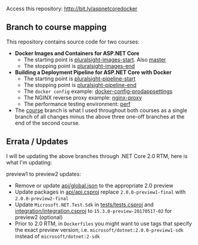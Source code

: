 Access this repository: http://bit.ly/aspnetcoredocker

## Branch to course mapping

This repository contains source code for two courses:
- **Docker Images and Containers for ASP.NET Core**
    - The starting point is [pluralsight-images-start](https://github.com/g0t4/aspnetcore-generator-api/tree/pluralsight-images-start). Also [master](https://github.com/g0t4/aspnetcore-generator-api/)
    - The stopping point is [pluralsight-images-end](https://github.com/g0t4/aspnetcore-generator-api/tree/pluralsight-images-end)
- **Building a Deployment Pipeline for ASP.NET Core with Docker**
    - The starting point is [pluralsight-pipeline-start](https://github.com/g0t4/aspnetcore-generator-api/tree/pluralsight-pipeline-start)
    - The stopping point is [pluralsight-pipeline-end](https://github.com/g0t4/aspnetcore-generator-api/tree/pluralsight-pipeline-end)
    - The `docker config` example: [docker-config-prodappsettings](https://github.com/g0t4/aspnetcore-generator-api/tree/docker-config-prodappsettings)
    - The NGINX reverse proxy example: [nginx-proxy](https://github.com/g0t4/aspnetcore-generator-api/tree/nginx-proxy)
    - The performance testing environment: [perf](https://github.com/g0t4/aspnetcore-generator-api/tree/perf)
- The [course](https://github.com/g0t4/aspnetcore-generator-api/tree/course) branch is what I used throughout both courses as a single branch of all changes minus the above three one-off branches at the end of the second course.

## Errata / Updates 

I will be updating the above branches through .NET Core 2.0 RTM, here is what I'm updating:

preview1 to preview2 updates:
- Remove or update [api/global.json](api/global.json) to the appropriate 2.0 preview 
- Update packages in [api/api.csproj](api/api.csproj) replace `2.0.0-preview1-final` with `2.0.0-preview2-final`
- Update `Microsoft.NET.Test.Sdk` in [tests/tests.csproj](tests/tests.csproj) and  [integration/integration.csproj](integration/integration.csproj) to `15.3.0-preview-20170517-02` for preview2 (optional)
- Prior to 2.0 RTM, in `Dockerfiles` you might want to use tags that specify the exact preview version, i.e. `microsoft/dotnet:2.0.0-preview1-sdk` instead of `microsoft/dotnet:2-sdk` 